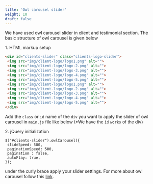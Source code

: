 ```yaml
---
title: 'Owl carousel slider'
weight: 10
draft: false
---
```

We have used owl carousel slider in client and testimonial section. The basic structure of owl carousel is given below

1\. HTML markup setup  
```html
<div id="clients-slider" class="clients-logo-slider">
 <img src="img/client-logo/logo1.png" alt="">
 <img src="img/client-logo/logo-2.png" alt="">
 <img src="img/client-logo/logo-3.png" alt="">
 <img src="img/client-logo/logo-4.png" alt="">
 <img src="img/client-logo/logo-5.png" alt="">
 <img src="img/client-logo/logo1.png" alt="">
 <img src="img/client-logo/logo-2.png" alt="">
 <img src="img/client-logo/logo-3.png" alt="">
 <img src="img/client-logo/logo-4.png" alt="">
 <img src="img/client-logo/logo-5.png" alt="">
</div>
```

Add the `class` or `id` name of the `div` you want to apply the slider of owl carousel in `main.js` file like below (\*We have the `id` `works` of the div)

2\. jQuery initialization  
```JS  
$("#clients-slider").owlCarousel({  
 slideSpeed: 500,  
 paginationSpeed: 500,  
 pagination : false,  
 autoPlay: true,  
});  
```

under the curly brace apply your slider settings. For more about owl carousel follow this [link](https://owlcarousel2.github.io/OwlCarousel2/).